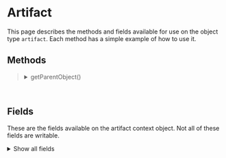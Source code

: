 # Artifact

This page describes the methods and fields available for use on the object type `artifact`. Each method has a simple example of how to use it.

## Methods
<blockquote>
<!-- Start of section -->
  <!-- Start of method -->
  <details><summary> getParentObject() </summary>

  Returns the incident object that this artifact belongs to. The incident object can then be modified.

  Example:
  ```python
  incident = artifact.getParentObject()

  incident.addNote("Artifact type is: {}".format(artifact.type))
  ```
  </details>
  <!-- End of method -->

<!-- End of section -->
</blockquote>

<br>

## Fields

These are the fields available on the artifact context object. Not all of these fields are writable.

<details>
<summary>Show all fields</summary>

| Name | Display Name | Type | Notes |
|---|:---|:---|:---|
| attachment | Attachment | nested_collection |  |
| created | Date Created | datetimepicker |  |
| description | Description | textarea |  |
| global_artifact.tags | Tags | multiselect_tagref |  |
| hits | Threat Source Hits | none | Returns the number of matches with intelligence threat feeds |
| id | Artifact ID | number |  |
| inc_id | Incident ID | number |  |
| ip.destination | Destination | boolean |  |
| ip.source | Source | boolean |  |
| last_modified_time | Last Modified | datetimepicker |  |
| relating | Relating | boolean | Returns true if the artifact is configured to show a relationship between incidents when they contain the same artifact |
| type | Type | select |  |
| value | Value | text |  |

</details>
